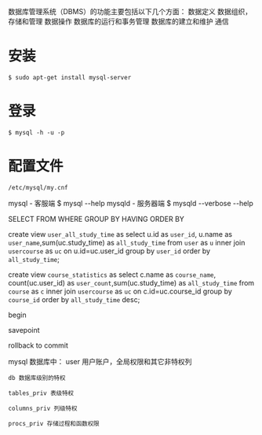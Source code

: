 数据库管理系统（DBMS）的功能主要包括以下几个方面：
	数据定义
	数据组织，存储和管理
	数据操作
	数据库的运行和事务管理
	数据库的建立和维护
	通信
# 安装
	$ sudo apt-get install mysql-server
# 登录
	$ mysql -h -u -p
# 配置文件
	/etc/mysql/my.cnf
	
mysql - 客服端	$ mysql --help
mysqld - 服务器端	$ mysqld --verbose --help

SELECT
FROM
WHERE
GROUP BY
HAVING
ORDER BY

create view `user_all_study_time` as
	select u.id as `user_id`, u.name as `user_name`,sum(uc.study_time) as `all_study_time`
	from `user` as `u` inner join `usercourse` as `uc` on u.id=uc.user_id
	group by `user_id`
	order by `all_study_time`;

create view `course_statistics` as
	select c.name as `course_name`, count(uc.user_id) as `user_count`,sum(uc.study_time) as `all_study_time`
	from `course` as `c` inner join `usercourse` as `uc` on c.id=uc.course_id
	group by `course_id`
	order by `all_study_time` desc;

begin

savepoint

rollback to 
commit

mysql 数据库中：
	user 用户账户，全局权限和其它非特权列

	db 数据库级别的特权

	tables_priv 表级特权

	columns_priv 列级特权

	procs_priv 存储过程和函数权限
